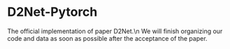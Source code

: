 # D2Net-Pytorch
The official implementation of paper D2Net.\n
We will finish organizing our code and data as soon as possible after the acceptance of the paper.
